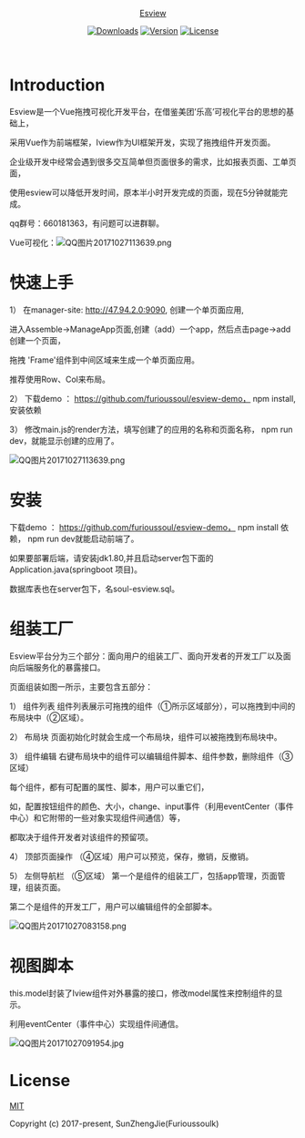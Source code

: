 <p align="center"><a href="#">Esview</p>

<p align="center">
  <a href="https://www.npmjs.com/package/esview"><img src="https://img.shields.io/npm/dm/esview.svg" alt="Downloads"></a>
  <a href="https://www.npmjs.com/package/esview"><img src="https://img.shields.io/npm/v/esview.svg" alt="Version"></a>
  <a href="https://www.npmjs.com/package/esview"><img src="https://img.shields.io/npm/l/esview.svg" alt="License"></a>
   <br>
</p>
  

# Introduction
Esview是一个Vue拖拽可视化开发平台，在借鉴美团’乐高’可视化平台的思想的基础上，

采用Vue作为前端框架，Iview作为UI框架开发，实现了拖拽组件开发页面。

企业级开发中经常会遇到很多交互简单但页面很多的需求，比如报表页面、工单页面，

使用esview可以降低开发时间，原本半小时开发完成的页面，现在5分钟就能完成。

qq群号：660181363，有问题可以进群聊。

Vue可视化：![QQ图片20171027113639.png](http://chuantu.biz/t6/115/1509167213x1926933951.gif)

# 快速上手
1） 在manager-site: http://47.94.2.0:9090, 创建一个单页面应用,

 进入Assemble->ManageApp页面,创建（add）一个app，然后点击page->add创建一个页面，

 拖拽 'Frame'组件到中间区域来生成一个单页面应用。

 推荐使用Row、Col来布局。


2） 下载demo ： https://github.com/furioussoul/esview-demo， npm install,安装依赖


3） 修改main.js的render方法，填写创建了的应用的名称和页面名称， npm run dev，就能显示创建的应用了。

![QQ图片20171027113639.png](http://chuantu.biz/t6/114/1509075922x986935075.png)


# 安装
下载demo ： https://github.com/furioussoul/esview-demo， npm install 依赖， npm run dev就能启动前端了。

如果要部署后端，请安装jdk1.80,并且启动server包下面的Application.java(springboot 项目)。

数据库表也在server包下，名soul-esview.sql。



# 组装工厂
Esview平台分为三个部分：面向用户的组装工厂、面向开发者的开发工厂以及面向后端服务化的暴露接口。

页面组装如图一所示，主要包含五部分：

1） 组件列表
组件列表展示可拖拽的组件（①所示区域部分），可以拖拽到中间的布局块中（②区域）。

2） 布局块
页面初始化时就会生成一个布局块，组件可以被拖拽到布局块中。

3） 组件编辑
右键布局块中的组件可以编辑组件脚本、组件参数，删除组件（③区域）

每个组件，都有可配置的属性、脚本，用户可以重它们，

如，配置按钮组件的颜色、大小，change、input事件（利用eventCenter（事件中心）和它附带的一些对象实现组件间通信）等，

都取决于组件开发者对该组件的预留项。

4） 顶部页面操作
（④区域）用户可以预览，保存，撤销，反撤销。

5） 左侧导航栏
（⑤区域）
第一个是组件的组装工厂，包括app管理，页面管理，组装页面。

第二个是组件的开发工厂，用户可以编辑组件的全部脚本。

![QQ图片20171027083158.png](http://chuantu.biz/t6/114/1509075952x986935075.png)


# 视图脚本
this.model封装了Iview组件对外暴露的接口，修改model属性来控制组件的显示。

利用eventCenter（事件中心）实现组件间通信。

![QQ图片20171027091954.jpg](http://chuantu.biz/t6/114/1509075967x986935075.jpg)

# License
[MIT](https://opensource.org/licenses/MIT)

Copyright (c) 2017-present,  SunZhengJie(Furioussoulk)
